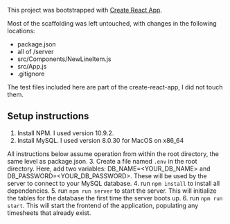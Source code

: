 This project was bootstrapped with [Create React App](https://github.com/facebook/create-react-app).

Most of the scaffolding was left untouched, with changes in the following locations:
 * package.json
 * all of /server
 * src/Components/NewLineItem.js
 * src/App.js
 * .gitignore

The test files included here are part of the create-react-app, I did not touch them.

## Setup instructions

1. Install NPM. I used version 10.9.2.
2. Install MySQL. I used version 8.0.30 for MacOS on x86_64

All instructions below assume operation from within the root directory, the same level as package.json.
3. Create a file named `.env` in the root directory. Here, add two variables: DB_NAME=<YOUR_DB_NAME> and DB_PASSWORD=<YOUR_DB_PASSWORD>. These will be used by the server to connect to your MySQL database.
4. run `npm install` to install all dependencies.
5. run `npm run server` to start the server. This will initialize the tables for the database the first time the server boots up.
6. run `npm run start`. This will start the frontend of the application, populating any timesheets that already exist.
